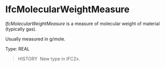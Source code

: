 IfcMolecularWeightMeasure
=========================

_IfcMolecularWeightMeasure_ is a measure of molecular weight of material (typically gas).

Usually measured in g/mole.

Type: REAL

> HISTORY&nbsp; New type in IFC2x.
